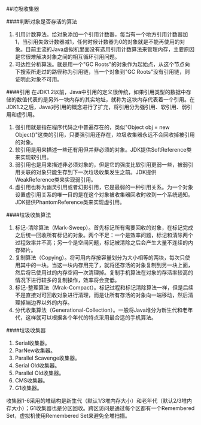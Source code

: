 ##垃圾收集器

####判断对象是否存活的算法

1. 引用计数算法。给对象添加一个引用计数器，每当有一个地方引用计数器加1，当引用失效计数器减1，任何时候计数器为0的对象就是不能再使用的对象。目前主流的Java虚拟机里面没有选用引用计数算法来管理内存，主要原因是它很难解决对象之间的相互循环引用问题。
2. 可达性分析算法。就是用一个"GC Roots"的对象作为起始点，从这个节点向下搜索所走过的路径称为引用链，当一个对象到"GC Roots"没有引用链，则证明此对象不可用。

####引用
在JDK1.2以前，Java中引用的定义很传统，如果引用类型的数据中存储的数值代表的是另外一块内存的其实地址，就称为这块内存代表着一个引用。在JDK1.2之后，Java对引用的概念进行了扩充，将引用分为强引用、软引用、弱引用和虚引用。

1. 强引用就是指在程序代码之中普遍存在的，类似"Object obj = new  Object()"这类的引用，只要强引用还存在，垃圾收集器永远不会回收掉被引用的对象。
2. 软引用是用来描述一些还有用但并非必须的对象。JDK提供SoftReference类来实现软引用。
3. 弱引用也是用来描述非必须对象的，但是它的强度比软引用更弱一些，被弱引用关联的对象只能生存到下一次垃圾收集发生之前。JDK提供WeakReference类来实现弱引用。
4. 虚引用也称为幽灵引用或者幻影引用，它是最弱的一种引用关系。为一个对象设置虚引用关系的唯一目的是在这个对象被收集器回收时收到一个系统通知。JDK提供PhantomReference类来实现虚引用。

####垃圾收集算法

1. 标记-清除算法（Mark-Sweep）。首先标记所有需要回收的对象，在标记完成之后统一回收所有标记的对象。两个不足：一个是效率问题，标记和清除两个过程效率并不高；另一个是空间问题，标记被清除之后会产生大量不连续的内存碎片。
2. 复制算法（Copying）。将可用内存按容量划分为大小相等的两块，每次只使用其中的一块。当这一块内存用完了，就将还存活的对象复制到另一块上面，然后将已使用过的内存空间一次清理掉。复制手机算法在对象的存活率较高的情况下进行较多的复制操作，效率将会变低。
3. 标记-整理算法（Mrak-Compact）。标记过程和标记清除算法一样，但是后续不是直接对可回收对象进行清理，而是让所有存活的对象向一端移动，然后清理掉端边界以外的内存。
4. 分代收集算法（Generational-Collection）。一般将Java堆分为新生代和老年代，这样就可以根据各个年代的特点采用最合适的手机算法。

####垃圾收集器

1. Serial收集器。
2. ParNew收集器。
3. Parallel Scavenge收集器。
4. Serial Old收集器。
5. Parallel Old收集器。
6. CMS收集器。
7. G1收集器。

收集器1-6采用的堆结构是新生代（默认1/3堆内存大小）和老年代（默认2/3堆内存大小）；G1收集器也是分区回收。跨区访问是通过每个区都有一个Remembered Set，虚拟机使用Remembered Set来避免全堆扫描。
